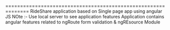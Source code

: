 ==============================================================
RideShare application based on Single page app using angular JS
NOte :- Use local server to see application features 
Application contains angular features related to ngRoute form validation & ngREsource Module  
